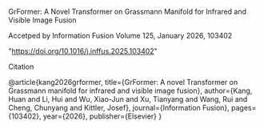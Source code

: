 GrFormer: A Novel Transformer on Grassmann Manifold for Infrared and Visible Image Fusion

Accetped by Information Fusion
Volume 125, January 2026, 103402

"https://doi.org/10.1016/j.inffus.2025.103402"

Citation

@article{kang2026grformer,
  title={GrFormer: A novel Transformer on Grassmann manifold for infrared and visible image fusion},
  author={Kang, Huan and Li, Hui and Wu, Xiao-Jun and Xu, Tianyang and Wang, Rui and Cheng, Chunyang and Kittler, Josef},
  journal={Information Fusion},
  pages={103402},
  year={2026},
  publisher={Elsevier}
}
